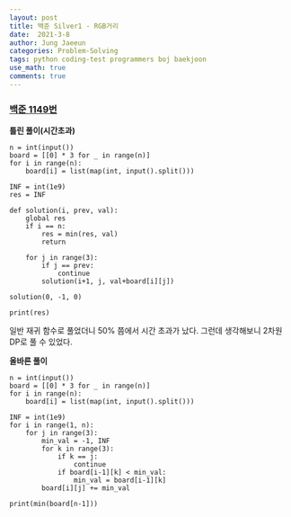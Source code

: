 ```yaml
---
layout: post
title: 백준 Silver1 - RGB거리
date:  2021-3-8
author: Jung Jaeeun
categories: Problem-Solving
tags: python coding-test programmers boj baekjoon
use_math: true
comments: true
---
```


### [백준 1149번](https://www.acmicpc.net/problem/1149)

**틀린 풀이(시간초과)**

```python3
n = int(input())
board = [[0] * 3 for _ in range(n)]
for i in range(n):
    board[i] = list(map(int, input().split()))

INF = int(1e9)
res = INF

def solution(i, prev, val):
    global res
    if i == n:
        res = min(res, val)
        return

    for j in range(3):
        if j == prev:
            continue
        solution(i+1, j, val+board[i][j])

solution(0, -1, 0)

print(res)
```

일반 재귀 함수로 풀었더니 50% 쯤에서 시간 초과가 났다. 
그런데 생각해보니 2차원 DP로 풀 수 있었다.

**올바른 풀이**

```python3
n = int(input())
board = [[0] * 3 for _ in range(n)]
for i in range(n):
    board[i] = list(map(int, input().split()))

INF = int(1e9)
for i in range(1, n):
    for j in range(3):
        min_val = -1, INF
        for k in range(3):
            if k == j:
                continue
            if board[i-1][k] < min_val:
                min_val = board[i-1][k]
        board[i][j] += min_val

print(min(board[n-1]))
```